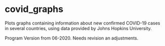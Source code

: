 # covid_graphs

Plots graphs containing information about new confirmed COVID-19 cases in several countries, using data provided by Johns Hopkins University.

Program Version from 06-2020. Needs revision an adjustments.
